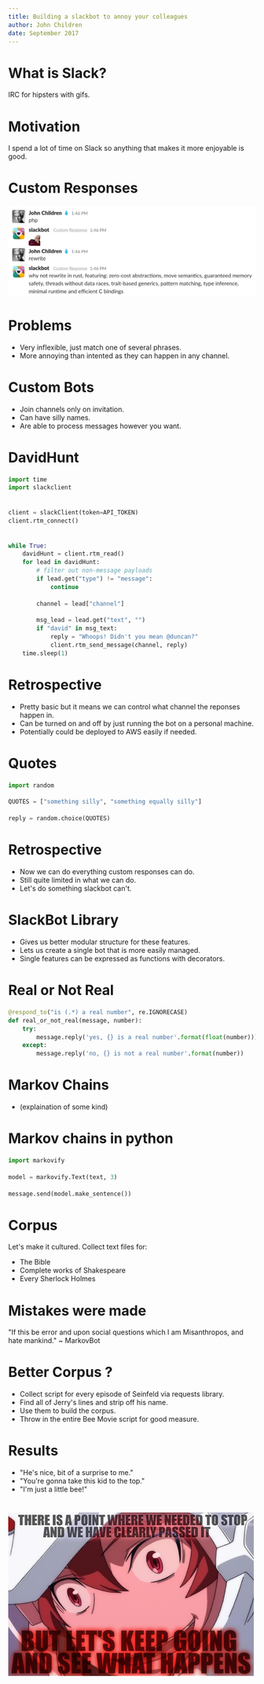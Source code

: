 ```yaml
---
title: Building a slackbot to annoy your colleagues
author: John Children
date: September 2017
---
```


# What is Slack?

IRC for hipsters with gifs.

# Motivation

I spend a lot of time on Slack so anything that makes it more enjoyable is good.

# Custom Responses

![Example reponses](images/custom_responses.png)

# Problems

- Very inflexible, just match one of several phrases.
- More annoying than intented as they can happen in any channel.

# Custom Bots

- Join channels only on invitation.
- Can have silly names.
- Are able to process messages however you want.

# DavidHunt

``` python
import time
import slackclient


client = slackClient(token=API_TOKEN)
client.rtm_connect()


while True:
    davidHunt = client.rtm_read()
    for lead in davidHunt:
        # filter out non-message payloads
        if lead.get("type") != "message":
            continue

        channel = lead["channel"]

        msg_lead = lead.get("text", "")
        if "david" in msg_text:
            reply = "Whoops! Didn't you mean @duncan?"
            client.rtm_send_message(channel, reply)
    time.sleep(1)
```

# Retrospective

- Pretty basic but it means we can control what channel the reponses happen in.
- Can be turned on and off by just running the bot on a personal machine.
- Potentially could be deployed to AWS easily if needed. 

# Quotes

``` python
import random

QUOTES = ["something silly", "something equally silly"]

reply = random.choice(QUOTES)
```

# Retrospective

- Now we can do everything custom responses can do.
- Still quite limited in what we can do.
- Let's do something slackbot can't.

# SlackBot Library

- Gives us better modular structure for these features.
- Lets us create a single bot that is more easily managed.
- Single features can be expressed as functions with decorators.

# Real or Not Real
``` python
@respond_to("is (.*) a real number", re.IGNORECASE)
def real_or_not_real(message, number):
    try:
        message.reply('yes, {} is a real number'.format(float(number)))
    except:
        message.reply('no, {} is not a real number'.format(number))
```

# Markov Chains

- (explaination of some kind)

# Markov chains in python

``` python
import markovify

model = markovify.Text(text, 3)

message.send(model.make_sentence())
```

# Corpus

Let's make it cultured. Collect text files for:

- The Bible
- Complete works of Shakespeare
- Every Sherlock Holmes

# Mistakes were made

"If this be error and upon social questions
    which I am Misanthropos, and hate mankind."
                ~ MarkovBot


# Better Corpus ?

- Collect script for every episode of Seinfeld via requests library.
- Find all of Jerry's lines and strip off his name.
- Use them to build the corpus.
- Throw in the entire Bee Movie script for good measure.

# Results

- "He's nice, bit of a surprise to me."
- "You're gonna take this kid to the top."
- "I'm just a little bee!"

#

![Too far](images/gone_too_far.jpg)
